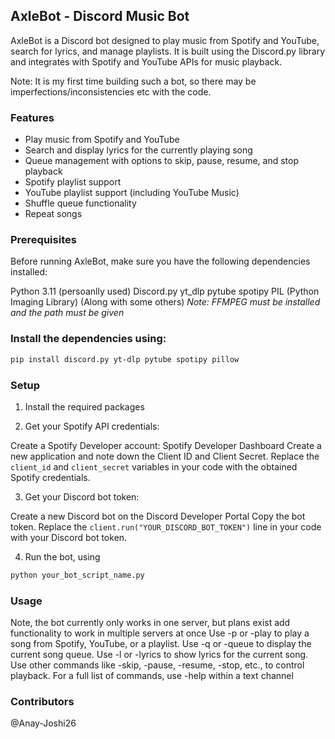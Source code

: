 ## AxleBot - Discord Music Bot

AxleBot is a Discord bot designed to play music from Spotify and YouTube, search for lyrics, and manage playlists. It is built using the Discord.py library and integrates with Spotify and YouTube APIs for music playback.

Note: It is my first time building such a bot, so there may be imperfections/inconsistencies etc with the code.

### Features

- Play music from Spotify and YouTube
- Search and display lyrics for the currently playing song
- Queue management with options to skip, pause, resume, and stop playback
- Spotify playlist support
- YouTube playlist support (including YouTube Music)
- Shuffle queue functionality
- Repeat songs

### Prerequisites
Before running AxleBot, make sure you have the following dependencies installed:

Python 3.11 (persoanlly used)
Discord.py
yt_dlp
pytube
spotipy
PIL (Python Imaging Library)
(Along with some others)
*Note: FFMPEG must be installed and the path must be given*

### Install the dependencies using:

```bash
pip install discord.py yt-dlp pytube spotipy pillow
```

### Setup

1. Install the required packages

2. Get your Spotify API credentials:

Create a Spotify Developer account: Spotify Developer Dashboard
Create a new application and note down the Client ID and Client Secret.
Replace the `client_id` and `client_secret` variables in your code with the obtained Spotify credentials.

3. Get your Discord bot token:

Create a new Discord bot on the Discord Developer Portal
Copy the bot token.
Replace the `client.run("YOUR_DISCORD_BOT_TOKEN")` line in your code with your Discord bot token.

4. Run the bot, using 
```bash
python your_bot_script_name.py
```

### Usage
Note, the bot currently only works in one server, but plans exist add functionality to work in multiple servers at once
Use -p or -play to play a song from Spotify, YouTube, or a playlist.
Use -q or -queue to display the current song queue.
Use -l or -lyrics to show lyrics for the current song.
Use other commands like -skip, -pause, -resume, -stop, etc., to control playback.
For a full list of commands, use -help within a text channel

### Contributors
@Anay-Joshi26
